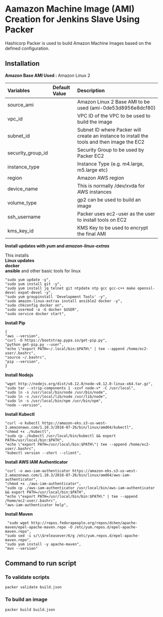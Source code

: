 # Aamazon Machine Image (AMI) Creation for Jenkins Slave Using Packer

Hashicorp Packer is used to build Amazon Machine Images based on the defined configuration.

## Installation

**Amazon Base AMI Used :** Amazon Linux 2

| Variables              | Default Value   | Description  |
| :-------------         |:-------------   | :-----|
| source_ami         |                 |  Amazon Linux 2 Base AMI to be used (ami-0de53d8956e8dcf80) |
| vpc_id         |                |  VPC ID of the VPC to be used to build the image   |
| subnet_id         |              |  Subnet ID where Packer will create an instance to install the tools and then image the EC2   |
| security_group_id         |                |  Security Group to be used by Packer EC2 |
| instance_type         |                |  Instance Type (e.g. m4.large, m5.large etc)   |
| region         |               |  Amazon AWS region   |
| device_name         |              |  This is normally /dev/xvda for AWS instances   |
| volume_type         |               |  gp2 can be used to build an image   |
| ssh_username         |               |  Packer uses ec2-user as the user to install tools on EC2   |
| kms_key_id         |               |  KMS Key to be used to encrypt the final AMI   |

**Install updates with _yum_ and _amazon-linux-extras_**  
  
This installs   
**Linux updates**  
**docker**  
**ansible** and other basic tools for linux

```
"sudo yum update -y",
"sudo yum install git -y",
"sudo yum install jq telnet git ntpdate ntp gcc gcc-c++ make openssl-devel expat-devel -y",
"sudo yum groupinstall 'Development Tools' -y",
"sudo amazon-linux-extras install ansible2 docker -y",
"sudo chkconfig docker on", 
"sudo usermod -a -G docker $USER",
"sudo service docker start",
```     

**Install Pip**

```
{
"aws --version",
"curl -O https://bootstrap.pypa.io/get-pip.py",
"python get-pip.py --user",
"echo \"export PATH=~/.local/bin:$PATH\" | tee --append /home/ec2-user/.bashrc", 
"source ~/.bashrc",
"pip --version",
}
```

**Install Nodejs**

```
"wget http://nodejs.org/dist/v8.12.0/node-v8.12.0-linux-x64.tar.gz",
"sudo tar --strip-components 1 -xzvf node-v* -C /usr/local",
"sudo ln -s /usr/local/bin/node /usr/bin/node",
"sudo ln -s /usr/local/lib/node /usr/lib/node",
"sudo ln -s /usr/local/bin/npm /usr/bin/npm",
"node --version",
```

**Install Kubectl**
```
"curl -o kubectl https://amazon-eks.s3-us-west-2.amazonaws.com/1.10.3/2018-07-26/bin/linux/amd64/kubectl",
"chmod +x ./kubectl",
"sudo cp ./kubectl /usr/local/bin/kubectl && export PATH=/usr/local/bin:$PATH",
"echo \"export PATH=/usr/local/bin:$PATH\"| tee --append /home/ec2-user/.bashrc",
"kubectl version --short --client",
```

**Install AWS IAM Authenticator**

```
"curl -o aws-iam-authenticator https://amazon-eks.s3-us-west-2.amazonaws.com/1.10.3/2018-07-26/bin/linux/amd64/aws-iam-authenticator", 
"chmod +x ./aws-iam-authenticator",
"sudo cp ./aws-iam-authenticator /usr/local/bin/aws-iam-authenticator && export PATH=/usr/local/bin:$PATH",
"echo \"export PATH=/usr/local/bin/bin:$PATH\" | tee --append /home/ec2-user/.bashrc",
"aws-iam-authenticator help",
```

**Install Maven**
```
 "sudo wget http://repos.fedorapeople.org/repos/dchen/apache-maven/epel-apache-maven.repo -O /etc/yum.repos.d/epel-apache-maven.repo",
"sudo sed -i s/\\$releasever/6/g /etc/yum.repos.d/epel-apache-maven.repo",
"sudo yum install -y apache-maven",
"mvn --version"
```

## Command to run script

### To validate scripts

```
packer validate build.json
```

### To build an image
```
packer build build.json
```
